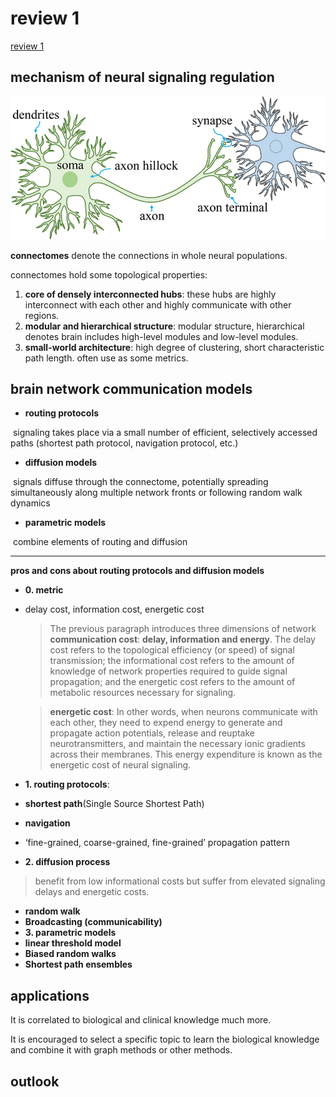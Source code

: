 # review 1

[review 1](../reading/review1.pdf)

## mechanism of neural signaling regulation

![Diagram of neuron and synapse. Information transfer occurs ...](assets/Diagram-of-neuron-and-synapse-Information-transfer-occurs-at-the-synapse-a-junction.png)

**connectomes** denote the connections in whole neural populations.

connectomes hold some topological properties:

1. **core of densely interconnected hubs**: these hubs are highly interconnect with each other and highly communicate with other regions.
2. **modular and hierarchical structure**: modular structure, hierarchical denotes brain includes high-level modules and low-level modules.
3. **small-world architecture**: high degree of clustering, short characteristic path length. often use as some metrics.

## brain network communication models

* **routing protocols**

​	signaling takes place via a small number of efficient, selectively accessed paths (shortest path protocol, navigation protocol, etc.)

* **diffusion models**

​	signals diffuse through the connectome, potentially spreading simultaneously along multiple network fronts or following random walk dynamics

* **parametric models**

​	combine elements of routing and diffusion

-------------------------------------------

**pros and cons about routing protocols and diffusion models**

* **0. metric**

* delay cost, information cost, energetic cost

  > The previous paragraph introduces three dimensions of network
  > **communication cost**: **delay, information and energy**. The delay cost
  > refers to the topological efficiency (or speed) of signal transmission;
  > the informational cost refers to the amount of knowledge of network
  > properties required to guide signal propagation; and the energetic cost
  > refers to the amount of metabolic resources necessary for signaling.

  > **energetic cost**: In other words, when neurons communicate with each other, they need to expend energy to generate and propagate action potentials, release and reuptake neurotransmitters, and maintain the necessary ionic gradients across their membranes. This energy expenditure is known as the energetic cost of neural signaling.

* **1. routing protocols**: 



* **shortest path**(Single Source Shortest Path)

* **navigation**

* ‘fine-grained, coarse-grained, fine-grained’ propagation pattern

* **2. diffusion process**

> benefit from low informational costs but suffer from elevated signaling delays and energetic costs.

* **random walk**
* **Broadcasting (communicability)**
* **3. parametric models**
* **linear threshold model**
* **Biased random walks**
* **Shortest path ensembles**

## applications

It is correlated to biological and clinical knowledge much more.

It is encouraged to select a specific topic to learn the biological knowledge and combine it with graph methods or other methods.

## outlook

